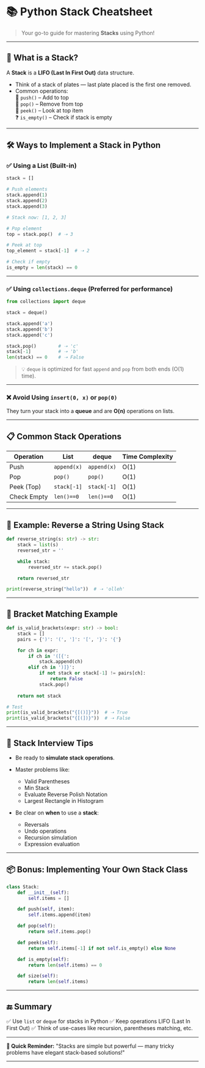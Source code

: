 # 📚 Python Stack Cheatsheet

> Your go-to guide for mastering **Stacks** using Python!

---

## 📌 What is a Stack?

A **Stack** is a **LIFO (Last In First Out)** data structure.

- Think of a stack of plates — last plate placed is the first one removed.
- Common operations:  
  🔼 `push()` – Add to top  
  🔽 `pop()` – Remove from top  
  👀 `peek()` – Look at top item  
  ❓ `is_empty()` – Check if stack is empty

---

## 🛠️ Ways to Implement a Stack in Python

### ✅ Using a List (Built-in)

```python
stack = []

# Push elements
stack.append(1)
stack.append(2)
stack.append(3)

# Stack now: [1, 2, 3]

# Pop element
top = stack.pop()  # ➝ 3

# Peek at top
top_element = stack[-1]  # ➝ 2

# Check if empty
is_empty = len(stack) == 0
````

---

### ✅ Using `collections.deque` (Preferred for performance)

```python
from collections import deque

stack = deque()

stack.append('a')
stack.append('b')
stack.append('c')

stack.pop()        # ➝ 'c'
stack[-1]          # ➝ 'b'
len(stack) == 0    # ➝ False
```

> 💡 `deque` is optimized for fast `append` and `pop` from both ends (O(1) time).

---

### ❌ Avoid Using `insert(0, x)` or `pop(0)`

They turn your stack into a **queue** and are **O(n)** operations on lists.

---

## 📋 Common Stack Operations

| Operation   | List        | deque       | Time Complexity |
| ----------- | ----------- | ----------- | --------------- |
| Push        | `append(x)` | `append(x)` | O(1)            |
| Pop         | `pop()`     | `pop()`     | O(1)            |
| Peek (Top)  | `stack[-1]` | `stack[-1]` | O(1)            |
| Check Empty | `len()==0`  | `len()==0`  | O(1)            |

---

## 🧪 Example: Reverse a String Using Stack

```python
def reverse_string(s: str) -> str:
    stack = list(s)
    reversed_str = ''

    while stack:
        reversed_str += stack.pop()

    return reversed_str

print(reverse_string("hello"))  # ➝ 'olleh'
```

---

## 🔄 Bracket Matching Example

```python
def is_valid_brackets(expr: str) -> bool:
    stack = []
    pairs = {')': '(', ']': '[', '}': '{'}

    for ch in expr:
        if ch in '([{':
            stack.append(ch)
        elif ch in ')]}':
            if not stack or stack[-1] != pairs[ch]:
                return False
            stack.pop()
    
    return not stack

# Test
print(is_valid_brackets("{[()]}"))  # ➝ True
print(is_valid_brackets("{[(])}"))  # ➝ False
```

---

## 🧠 Stack Interview Tips

* Be ready to **simulate stack operations**.
* Master problems like:

  * Valid Parentheses
  * Min Stack
  * Evaluate Reverse Polish Notation
  * Largest Rectangle in Histogram
* Be clear on **when** to use a **stack**:

  * Reversals
  * Undo operations
  * Recursion simulation
  * Expression evaluation

---

## 📦 Bonus: Implementing Your Own Stack Class

```python
class Stack:
    def __init__(self):
        self.items = []

    def push(self, item):
        self.items.append(item)

    def pop(self):
        return self.items.pop()

    def peek(self):
        return self.items[-1] if not self.is_empty() else None

    def is_empty(self):
        return len(self.items) == 0

    def size(self):
        return len(self.items)
```

---

## 🔚 Summary

✅ Use `list` or `deque` for stacks in Python
✅ Keep operations LIFO (Last In First Out)
✅ Think of use-cases like recursion, parentheses matching, etc.

---

**🧠 Quick Reminder:**
"Stacks are simple but powerful — many tricky problems have elegant stack-based solutions!"

---
